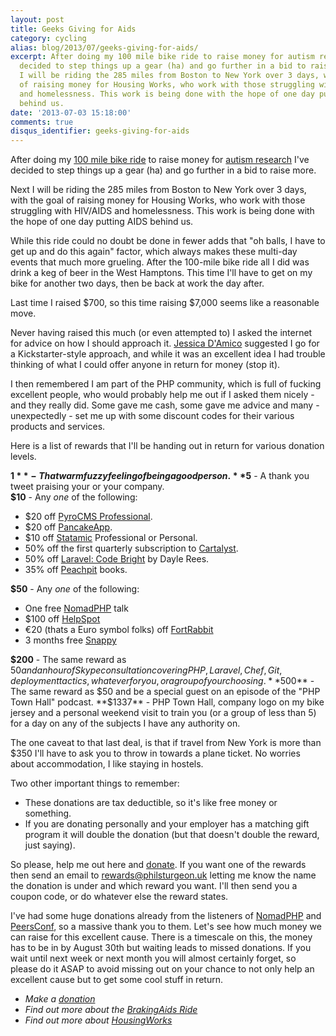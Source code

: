 ```yaml
---
layout: post
title: Geeks Giving for Aids
category: cycling
alias: blog/2013/07/geeks-giving-for-aids/
excerpt: After doing my 100 mile bike ride to raise money for autism research, I've
  decided to step things up a gear (ha) and go further in a bid to raise more. Next
  I will be riding the 285 miles from Boston to New York over 3 days, with the goal
  of raising money for Housing Works, who work with those struggling with HIV/AIDS
  and homelessness. This work is being done with the hope of one day putting AIDS
  behind us.
date: '2013-07-03 15:18:00'
comments: true
disqus_identifier: geeks-giving-for-aids
---
```


After doing my [100 mile bike ride](http://philsturgeon.co.uk/blog/2013/06/biked-to-the-beach-2013) to raise money for [autism research](http://biketothebeach.kintera.org/faf/home/default.asp?ievent=1056864) I've decided to step things up a gear (ha) and go further in a bid to raise more. 

Next I will be riding the 285 miles from Boston to New York over 3 days, with the goal of raising money for Housing Works, who work with those struggling with HIV/AIDS and homelessness. This work is being done with the hope of one day putting AIDS behind us.

While this ride could no doubt be done in fewer adds that "oh balls, I have to get up and do this again" factor, which always makes these multi-day events that much more grueling. After the 100-mile bike ride all I did was drink a keg of beer in the West Hamptons. This time I'll have to get on my bike for another two days, then be back at work the day after.

Last time I raised $700, so this time raising $7,000 seems like a reasonable move.

Never having raised this much (or even attempted to) I asked the internet for advice on how I should approach it. [Jessica D'Amico](http://twitter.com/justjessdc) suggested I go for a Kickstarter-style approach, and while it was an excellent idea I had trouble thinking of what I could offer anyone in return for money (stop it).

I then remembered I am part of the PHP community, which is full of fucking excellent people, who would probably help me out if I asked them nicely - and they really did. Some gave me cash, some gave me advice and many - unexpectedly - set me up with some discount codes for their various products and services. 

Here is a list of rewards that I'll be handing out in return for various donation levels.

**$1** - That warm fuzzy feeling of being a good person.  
**$5** - A thank you tweet praising your or your company.  
**$10** - Any _one_ of the following:  

* $20 off [PyroCMS Professional](https://www.pyrocms.com/store/details/pyrocms_professional).
* $20 off [PancakeApp](https://pancakeapp.com/).
* $10 off [Statamic](http://statamic.com/) Professional or Personal.
* 50% off the first quarterly subscription to [Cartalyst](http://www.cartalyst.com/).  
* 50% off [Laravel: Code Bright](https://leanpub.com/codebright) by Dayle Rees.
* 35% off [Peachpit](http://peachpit.com) books.

**$50** - Any _one_ of the following:

* One free [NomadPHP](http://nomadphp.com/) talk
* $100 off [HelpSpot](http://www.helpspot.com/)
* €20 (thats a Euro symbol folks) off [FortRabbit](http://www.fortrabbit.com/)
* 3 months free [Snappy](http://www.besnappy.com/)

**$200** - The same reward as $50 and an hour of Skype consultation covering PHP, Laravel, Chef, Git, deployment tactics, whatever for you, or a group of your choosing.  
**$500** - The same reward as $50 and be a special guest on an episode of the "PHP Town Hall" podcast.  
**$1337** - PHP Town Hall, company logo on my bike jersey and a personal weekend visit to train you (or a group of less than 5) for a day on any of the subjects I have any authority on.  

The one caveat to that last deal, is that if travel from New York is more than $350 I'll have to ask you to throw in towards a plane ticket. No worries about accommodation, I like staying in hostels.

Two other important things to remember:

* These donations are tax deductible, so it's like free money or something.
* If you are donating personally and your employer has a matching gift program it will double the donation (but that doesn't double the reward, just saying).

So please, help me out here and [donate](https://bit.ly/BRAKEAIDS). If you want one of the rewards then send an email to rewards@philsturgeon.uk letting me know the name the donation is under and which reward you want. I'll then send you a coupon code, or do whatever else the reward states.

I've had some huge donations already from the listeners of [NomadPHP](http://nomadphp.com/) and [PeersConf](http://peersconf.com), so a massive thank you to them. Let's see how much money we can raise for this excellent cause. There is a timescale on this, the money has to be in by August 30th but waiting leads to missed donations. If you wait until next week or next month you will almost certainly forget, so please do it ASAP to avoid missing out on your chance to not only help an excellent cause but to get some cool stuff in return.

* _Make a [donation](https://bit.ly/BRAKEAIDS)_
* _Find out more about the [BrakingAids Ride](http://brakingaidsride.org/)_
* _Find out more about [HousingWorks](http://www.housingworks.org/)_
